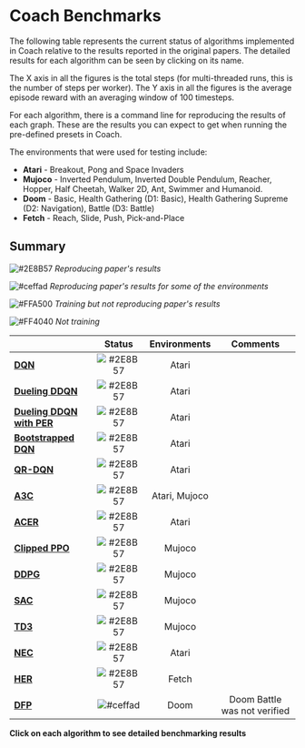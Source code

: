# Coach Benchmarks

The following table represents the current status of algorithms implemented in Coach relative to the results reported in the original papers. The detailed results for each algorithm can be seen by clicking on its name.

The X axis in all the figures is the total steps (for multi-threaded runs, this is the number of steps per worker).
The Y axis in all the figures is the average episode reward with an averaging window of 100 timesteps.

For each algorithm, there is a command line for reproducing the results of each graph.
These are the results you can expect to get when running the pre-defined presets in Coach.

The environments that were used for testing include:
* **Atari** - Breakout, Pong and Space Invaders
* **Mujoco** - Inverted Pendulum, Inverted Double Pendulum, Reacher, Hopper, Half Cheetah, Walker 2D, Ant, Swimmer and Humanoid.
* **Doom** - Basic, Health Gathering (D1: Basic), Health Gathering Supreme (D2: Navigation), Battle (D3: Battle)
* **Fetch** - Reach, Slide, Push, Pick-and-Place

## Summary

![#2E8B57](https://placehold.it/15/2E8B57/000000?text=+) *Reproducing paper's results*

![#ceffad](https://placehold.it/15/ceffad/000000?text=+) *Reproducing paper's results for some of the environments*

![#FFA500](https://placehold.it/15/FFA500/000000?text=+) *Training but not reproducing paper's results*

![#FF4040](https://placehold.it/15/FF4040/000000?text=+) *Not training*



|                         |**Status**                                                |**Environments**|**Comments**|
| ----------------------- |:--------------------------------------------------------:|:--------------:|:--------:|
|**[DQN](dqn)**                  | ![#2E8B57](https://placehold.it/15/2E8B57/000000?text=+) |Atari           |  |
|**[Dueling DDQN](dueling_ddqn)**| ![#2E8B57](https://placehold.it/15/2E8B57/000000?text=+) |Atari           |  |
|**[Dueling DDQN with PER](dueling_ddqn_with_per)**| ![#2E8B57](https://placehold.it/15/2E8B57/000000?text=+) |Atari           | |
|**[Bootstrapped DQN](bootstrapped_dqn)**| ![#2E8B57](https://placehold.it/15/2E8B57/000000?text=+) |Atari           | |
|**[QR-DQN](qr_dqn)**            | ![#2E8B57](https://placehold.it/15/2E8B57/000000?text=+) |Atari           | |
|**[A3C](a3c)**                  | ![#2E8B57](https://placehold.it/15/2E8B57/000000?text=+) |Atari, Mujoco   | |
|**[ACER](acer)**                | ![#2E8B57](https://placehold.it/15/2E8B57/000000?text=+) |Atari           | |
|**[Clipped PPO](clipped_ppo)**  | ![#2E8B57](https://placehold.it/15/2E8B57/000000?text=+) |Mujoco          | |
|**[DDPG](ddpg)**                | ![#2E8B57](https://placehold.it/15/2E8B57/000000?text=+) |Mujoco          | |
|**[SAC](sac)**                  | ![#2E8B57](https://placehold.it/15/2E8B57/000000?text=+) |Mujoco          | |
|**[TD3](td3)**                  | ![#2E8B57](https://placehold.it/15/2E8B57/000000?text=+) |Mujoco          | |
|**[NEC](nec)**                  | ![#2E8B57](https://placehold.it/15/2E8B57/000000?text=+) |Atari           | |
|**[HER](ddpg_her)**                  | ![#2E8B57](https://placehold.it/15/2E8B57/000000?text=+) |Fetch           | |
|**[DFP](dfp)**                  | ![#ceffad](https://placehold.it/15/ceffad/000000?text=+) |Doom            | Doom Battle was not verified |


**Click on each algorithm to see detailed benchmarking results**
